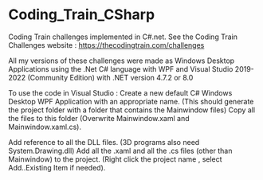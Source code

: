 # Coding_Train_CSharp
Coding Train challenges implemented in C#.net. 
See the Coding Train Challenges website : https://thecodingtrain.com/challenges

All my versions of these challenges were made as Windows Desktop Applications using the .Net C# language with WPF and Visual Studio 2019-2022 (Community Edition) with .NET version 4.7.2 or 8.0

To use the code in Visual Studio :
Create a new default C# Windows Desktop WPF Application with an appropriate name. (This should generate the project folder with a folder that contains the Mainwindow files)
Copy all the files to this folder (Overwrite Mainwindow.xaml and Mainwindow.xaml.cs).

Add reference to all the DLL files. (3D programs also need System.Drawing.dll)
Add all the .xaml and all the .cs files (other than Mainwindow) to the project. (Right click the project name , select Add..Existing Item if needed).
